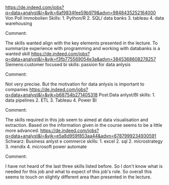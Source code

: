 https://de.indeed.com/jobs?q=data+analyst&l=&vjk=6af9834fee59b979&advn=9848435252164000 Von Poll Immobolien Skills: 1. Python/R 2. SQL/ data banks 3. tableau 4. data warehousing

Comment:

The skills wanted align with the key elements presented in the lecture. To summarize experience with programming and working         with databanks is a wanted skill
https://de.indeed.com/jobs?q=data+analyst&l=&vjk=f3fb775569054e3a&advn=3845368608278257 Siemens:customer focused bi skills: passion for data anlysis

Comment:

Not very precise. But the motivation for data anlysis is important to companies
https://de.indeed.com/jobs?q=data+analyst&l=&vjk=b68754b271405318 Post:Data anlyst/BI skills: 1. data pipelines 2. ETL 3. Tableau 4. Power BI

Comment:

The skills required in this job seem to aimed at data visualisation and extraction. Based on the information given in the course     seems to be a little more advanced.
https://de.indeed.com/jobs?q=data+analyst&l=&vjk=e5a8d959f853aa44&advn=6787999234930591 Schwarz: Business anlyst e commerce skills: 1. excel 2. sql 2. microstrategy 3. mendix 4. microsoft power automate

Comment:

I have not heard of the last three skills listed before. So I don't know what is needed for this job and what to expect of this     job's role. So overall this seems to touch on slightly different area than presented in the lecture.
